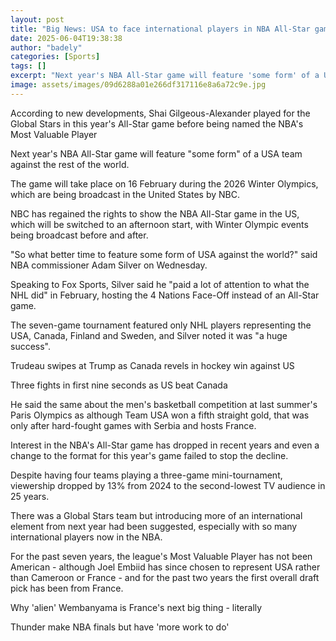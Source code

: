 ```yaml
---
layout: post
title: "Big News: USA to face international players in NBA All-Star game"
date: 2025-06-04T19:38:38
author: "badely"
categories: [Sports]
tags: []
excerpt: "Next year's NBA All-Star game will feature 'some form' of a USA team against the rest of the world."
image: assets/images/09d6288a01e266df317116e8a6a72c9e.jpg
---
```


According to new developments, Shai Gilgeous-Alexander played for the Global Stars in this year's All-Star game before being named the NBA's Most Valuable Player

Next year's NBA All-Star game will feature "some form" of a USA team against the rest of the world.

The game will take place on 16 February during the 2026 Winter Olympics, which are being broadcast in the United States by NBC.

NBC has regained the rights to show the NBA All-Star game in the US, which will be switched to an afternoon start, with Winter Olympic events being broadcast before and after.

"So what better time to feature some form of USA against the world?" said NBA commissioner Adam Silver on Wednesday.

Speaking to Fox Sports, Silver said he "paid a lot of attention to what the NHL did" in February, hosting the 4 Nations Face-Off instead of an All-Star game.

The seven-game tournament featured only NHL players representing the USA, Canada, Finland and Sweden, and Silver noted it was "a huge success".

Trudeau swipes at Trump as Canada revels in hockey win against US

Three fights in first nine seconds as US beat Canada 

He said the same about the men's basketball competition at last summer's Paris Olympics as although Team USA won a fifth straight gold, that was only after hard-fought games with Serbia and hosts France.

Interest in the NBA's All-Star game has dropped in recent years and even a change to the format for this year's game failed to stop the decline.

Despite having four teams playing a three-game mini-tournament, viewership dropped by 13% from 2024 to the second-lowest TV audience in 25 years. 

There was a Global Stars team but introducing more of an international element from next year had been suggested, especially with so many international players now in the NBA.

For the past seven years, the league's Most Valuable Player has not been American - although Joel Embiid has since chosen to represent USA rather than Cameroon or France - and for the past two years the first overall draft pick has been from France.

Why 'alien' Wembanyama is  France's next big thing - literally

Thunder make NBA finals but have 'more work to do'

